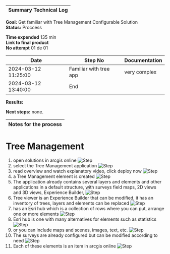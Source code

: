 | **Summary Technical Log**                                 |
|-----------------------------------------------------------|

**Goal:** Get familiar with Tree Management Configurable Solution  
**Status:** Proccess
  
**Time expended**         135 min  
**Link to final product** []()  
**No attempt** 01 de 01  

| **Date**              | **Step No**              | **Documentation** |
|-----------------------|--------------------------|-------------------|
| 2024-03-12 11:25:00   | Familiar with tree app   | very complex      |
| 2024-03-12 13:40:00   | End                      |

**Results:**  


**Next steps:**
none.

| **Notes for the process**                                |
|-----------------------------------------------------------|

# Tree Management  
1. open solutions in arcgis online
![Step](../a00templates/img/img123.png)
2. select the Tree Management application
![Step](../a00templates/img/img124.png)
3. read overview and watch explanatory video, click deploy now
![Step](../a00templates/img/img125.png)
4. a Tree Management element is created
![Step](../a00templates/img/img126.png)
5. The application already contains several layers and elements and other applications in a default structure, with surveys field maps, 2D views and 3D views, Experience Builder,
![Step](../a00templates/img/img127.png)
6. Tree viewer is an Experience Builder that can be modified, it has an inventory of trees, layers and elements can be replaced
![Step](../a00templates/img/img128.png)
7. has an Esri hub which is a collection of rows where you can put, arrange one or more elements
![Step](../a00templates/img/img129.png)
8. Esri hub is one with many alternatives for elements such as statistics
![Step](../a00templates/img/img130.png)
9. or you can include maps and scenes, images, text, etc.
![Step](../a00templates/img/img131.png)
10. The surveys are already configured but can be modified according to need
![Step](../a00templates/img/img132.png)
11. Each of these elements is an item in arcgis online
![Step](../a00templates/img/img133.png)
